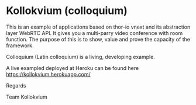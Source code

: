 # Kollokvium (colloquium)

This is an example of applications based on thor-io vnext and its abstraction layer WebRTC API. It gives you a multi-parry video conference with room function. The purpose of this is to show, value and prove the capacity of the framework.

Colloquium (Latin colloquium) is a living, developing example.

A live exampled deployed at Heroku can be found here https://kollokvium.herokuapp.com/

Regards

Team Kollokvium
